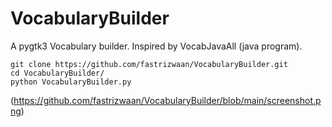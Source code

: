 # VocabularyBuilder
A pygtk3 Vocabulary builder. Inspired by VocabJavaAll (java program).

```
git clone https://github.com/fastrizwaan/VocabularyBuilder.git
cd VocabularyBuilder/
python VocabularyBuilder.py 
```

(https://github.com/fastrizwaan/VocabularyBuilder/blob/main/screenshot.png)
